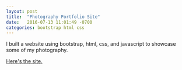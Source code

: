 ```yaml
---
layout: post
title:  "Photography Portfolio Site"
date:   2016-07-13 11:01:49 -0700
categories: bootstrap html css
---
```


I built a website using bootstrap, html, css, and javascript to showcase some of my photography.

[Here's the site.](/photo/)
